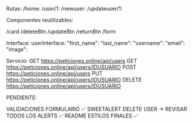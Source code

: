 Rutas:
  /home:
  /user/1: 
  /newuser:
  /updateuser/1:

Componentes reutilizables:

 /card
 /deleteBtn
 /updateBtn
 /returnBtn
 /form


Interface: 
  userInterface:
    "first_name":
    "last_name":
    "username":
    "email": 
    "image": 

Servicio:
  GET https://peticiones.online/api/users
  GET https://peticiones.online/api/users/IDUSUARIO
  POST https://peticiones.online/api/users
  PUT https://peticiones.online/api/users/IDUSUARIO
  DELETE https://peticiones.online/api/users/IDUSUARIO



PENDIENTE:

VALIDACIONES FORMULARIO ✅
SWEETALERT DELETE USER -> REVISAR TODOS LOS ALERTS ✅
README
ESTILOS FINALES ✅ 

